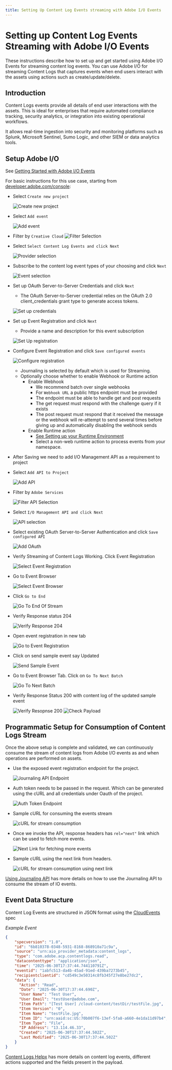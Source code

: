 ```yaml
---
title: Setting Up Content Log Events streaming with Adobe I/O Events
---
```


# Setting up Content Log Events Streaming with Adobe I/O Events

These instructions describe how to set up and get started using Adobe I/O Events for streaming content log events. You can use Adobe I/O for streaming Content Logs that captures events when end users interact with the assets using actions such as create/update/delete.

## Introduction

Content Logs events provide all details of end user interactions with the assets. This is ideal for enterprises that require automated compliance tracking, security analytics, or integration into existing operational workflows.

It allows real-time ingestion into security and monitoring platforms such as Splunk, Microsoft Sentinel, Sumo Logic, and other SIEM or data analytics tools.

## Setup Adobe I/O

See [Getting Started with Adobe I/O Events](../../../index.md)

For basic instructions for this use case, starting from [developer.adobe.com/console](https://developer.adobe.com/console/):

- Select `Create new project`

  ![Create new project](../../img/contentlogs/create_new_project.png "Quick Start")

- Select `Add event`

  ![Add event](../../img/contentlogs/add_event.png "Get started with your new project by adding an event subscription")

- Filter by `Creative Cloud`
  ![Filter Selection](../../img/contentlogs/filter_creative_cloud.png "Filter by Creative Cloud")

- Select `Select Content Log Events and click Next`

  ![Provider selection](../../img/contentlogs/select_content_logs.png "Select event provider")

- Subscribe to the content log event types of your choosing and click `Next`

  ![Event selection](../../img/contentlogs/choose_interested_event_types.png "Select event subscriptions")

- Set up OAuth Server-to-Server Credentials and click `Next`
    - The OAuth Server-to-Server credential relies on the OAuth 2.0 client_credentials grant type to generate access tokens.

  ![Set up credentials](../../img/contentlogs/add_server_to_server_oauth.png "Set up credentials")

- Set up Event Registration and click `Next`
    - Provide a name and description for this event subscription

  ![Set Up registration](../../img/contentlogs/event_reg_details.png "Set Up registration")

- Configure Event Registration and click `Save configured events`

  ![Configure registration](../../img/contentlogs/add_event_notification_mode.png "Configure registration")

    - Journaling is selected by default which is used for Streaming.
    - Optionally choose whether to enable Webhook or Runtime action
        - Enable Webhook
            - We recommend batch over single webhooks
            - For `Webhook URL` a public https endpoint must be provided
            - The endpoint must be able to handle get and post requests
            - The get request must respond with the challenge query if it exists
            - The post request must respond that it received the message or the webhook will re-attempt to send several times before giving up and automatically disabling the webhook sends
        - Enable Runtime action
            - [See Setting up your Runtime Environment](https://developer.adobe.com/runtime/docs/guides/getting-started/)
            - Select a non-web runtime action to process events from your namespace.
- After Saving we need to add I/O Management API as a requirement to project
- Select `Add API to Project`

  ![Add API](../../img/contentlogs/add_api.png "Add I/O Management API to project")

- Filter by `Adobe Services`

  ![Filter API Selection](../../img/contentlogs/filter_adobe_services.png "Filter by Adobe Services")

- Select `I/O Management API and click Next`

  ![API selection](../../img/contentlogs/add_io_management_api.png "Select I/O Management API")

- Select existing OAuth Server-to-Server Authentication and click `Save configured API`

  ![Add OAuth](../../img/contentlogs/use_existing_oauth.png "Select existing Oauth")

- Verify Streaming of Content Logs Working. Click Event Registration

  ![Select Event Registration](../../img/contentlogs/go_to_event_registration.png "Select Event Registration")

- Go to Event Browser

  ![Select Event Browser](../../img/contentlogs/go_to_event_browser.png "Select Event Browser")

- Click `Go to End`

  ![Go To End Of Stream](../../img/contentlogs/go_to_end.png "Go to End")

- Verify Response status 204

  ![Verify Response 204](../../img/contentlogs/verify_204.png "Verify 204")

- Open event registration in new tab

  ![Go to Event Registration](../../img/contentlogs/go_to_event_registration.png "Go to event registration")

- Click on send sample event say Updated

  ![Send Sample Event](../../img/contentlogs/send_sample_event_read.png "Send Sample event")

- Go to Event Browser Tab. Click on `Go To Next Batch`

  ![Go To Next Batch](../../img/contentlogs/go_to_next_batch.png "Go to Next Batch")

- Verify Response Status 200 with content log of the updated sample event

  ![Verify Resopnse 200](../../img/contentlogs/verify_200.png "Verify 200")
  ![Check Payload](../../img/contentlogs/sample_event_received.png "Sample Event received in stream")


## Programmatic Setup for Consumption of Content Logs Stream

Once the above setup is complete and validated, we can continuously consume the stream of content logs from Adobe I/O events as and when operations are performed on assets.

- Use the exposed event registration endpoint for the project.

  ![Journaling API Endpoint](../../img/contentlogs/journaling_api_endpoint.png "Endpoint for Content Logs stream consumption")

- Auth token needs to be passed in the request. Which can be generated using the cURL and all credentials under Oauth of the project.

  ![Auth Token Endpoint](../../img/contentlogs/auth_token_endpoint.png "Endpoint for generating AuthToken")

- Sample cURL for consuming the events stream

  ![cURL for stream consumption](../../img/contentlogs/cURL_stream_consumption.png "Sample cURL for consumption")

- Once we invoke the API, response headers has `rel="next"` link which can be used to fetch more events.

  ![Next Link for fetching more events](../../img/contentlogs/next_link_headers.png "Fetching next link for more events")

- Sample cURL using the next link from headers.

  ![cURL for stream consumption using next link](../../img/contentlogs/cURL_stream_consumption_using_next_link.png "Sample cURL for consumption using next token")

[Using Journaling API](../../../guides/api/journaling-api.md) has more details on how to use the Journaling API to consume the stream of IO events.

## Event Data Structure

Content Log Events are structured in JSON format using the [CloudEvents](https://cloudevents.io/) spec

*Example Event*

````json
{
    "specversion": "1.0",
    "id": "6b810378-0348-5931-8168-868910a71c9a",
    "source": "urn:aio_provider_metadata:content_logs",
    "type": "com.adobe.acp.contentlogs.read",
    "datacontenttype": "application/json",
    "time": "2025-06-30T17:37:44.744110791Z",
    "eventid": "1abfc513-da4b-45ad-91ed-439ba7273b45",
    "recipientclientid": "cd549c3e50314c8fb345f27e8be27dc2",
    "data": {
      "Action": "Read",
      "Date": "2025-06-30T17:37:44.690Z",
      "User Name": "Test User",
      "User Email": "testUser@adobe.com",
      "Item Path": "[Test User] /cloud-content/testDir/testFile.jpg",
      "Item Version": "0",
      "Item Name": "testFile.jpg",
      "Item ID": "urn:aaid:sc:US:70b007f6-13ef-5fa8-a660-4e1da11d97b4",
      "Item Type": "File",
      "IP Address": "13.114.46.33",
      "Created": "2025-06-30T17:37:44.502Z",
      "Last Modified": "2025-06-30T17:37:44.502Z"
    }
}

````
[Content Logs Helpx](https://helpx.adobe.com/in/enterprise/using/content-logs.html) has more details on content log events, different actions supported and the fields present in the payload. 
